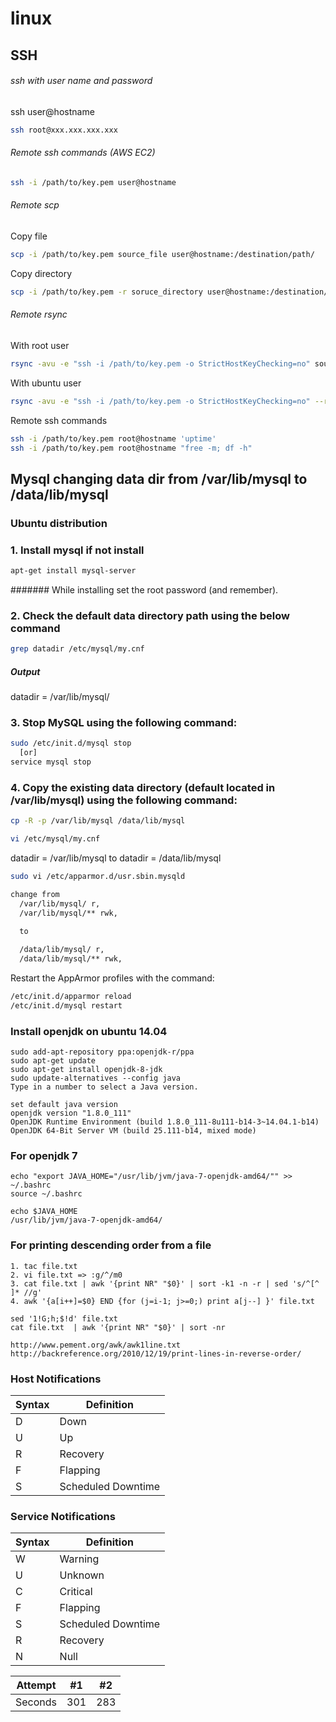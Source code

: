 # linux

## SSH

###### ssh with user name and password

ssh user@hostname
```bash
ssh root@xxx.xxx.xxx.xxx
```
###### Remote ssh commands (AWS EC2)
```sh
ssh -i /path/to/key.pem user@hostname
```
###### Remote scp

Copy file
```sh
scp -i /path/to/key.pem source_file user@hostname:/destination/path/
```
Copy directory
```sh
scp -i /path/to/key.pem -r soruce_directory user@hostname:/destination/directory/
```
###### Remote rsync

With root user
```sh
rsync -avu -e "ssh -i /path/to/key.pem -o StrictHostKeyChecking=no" source_file root@hostname:/destination/path/
```
With ubuntu user
```sh
rsync -avu -e "ssh -i /path/to/key.pem -o StrictHostKeyChecking=no" --rsync-path="sudo rsync" source_file ubuntu@hostname:/destination/path/
```
Remote ssh commands
```sh
ssh -i /path/to/key.pem root@hostname 'uptime'
ssh -i /path/to/key.pem root@hostname "free -m; df -h"
```

## Mysql changing data dir from /var/lib/mysql to /data/lib/mysql

### Ubuntu distribution

### 1. Install mysql if not install
```sh
apt-get install mysql-server
```
####### While installing set the root password (and remember).

### 2. Check the default data directory path using the below command
```sh
grep datadir /etc/mysql/my.cnf
```
##### Output
datadir		= /var/lib/mysql/

### 3. Stop MySQL using the following command:
```sh
sudo /etc/init.d/mysql stop
  [or]
service mysql stop
```
### 4. Copy the existing data directory (default located in /var/lib/mysql) using the following command:
```sh
cp -R -p /var/lib/mysql /data/lib/mysql
```
```sh
vi /etc/mysql/my.cnf
```
datadir = /var/lib/mysql
to
datadir = /data/lib/mysql
```sh
sudo vi /etc/apparmor.d/usr.sbin.mysqld

change from 
  /var/lib/mysql/ r,
  /var/lib/mysql/** rwk,
 
  to

  /data/lib/mysql/ r,
  /data/lib/mysql/** rwk,

```
Restart the AppArmor profiles with the command:
```sh
/etc/init.d/apparmor reload
/etc/init.d/mysql restart
```

### Install openjdk on ubuntu 14.04
```
sudo add-apt-repository ppa:openjdk-r/ppa
sudo apt-get update 
sudo apt-get install openjdk-8-jdk
sudo update-alternatives --config java
Type in a number to select a Java version.

set default java version
openjdk version "1.8.0_111"
OpenJDK Runtime Environment (build 1.8.0_111-8u111-b14-3~14.04.1-b14)
OpenJDK 64-Bit Server VM (build 25.111-b14, mixed mode)
```
### For openjdk 7
```
echo "export JAVA_HOME="/usr/lib/jvm/java-7-openjdk-amd64/"" >> ~/.bashrc
source ~/.bashrc

echo $JAVA_HOME
/usr/lib/jvm/java-7-openjdk-amd64/
```
###  For printing descending order from a file
```
1. tac file.txt
2. vi file.txt => :g/^/m0
3. cat file.txt | awk '{print NR" "$0}' | sort -k1 -n -r | sed 's/^[^ ]* //g'
4. awk '{a[i++]=$0} END {for (j=i-1; j>=0;) print a[j--] }' file.txt

sed '1!G;h;$!d' file.txt
cat file.txt  | awk '{print NR" "$0}' | sort -nr

http://www.pement.org/awk/awk1line.txt
http://backreference.org/2010/12/19/print-lines-in-reverse-order/
```

### Host Notifications

| Syntax |	Definition | 
| ------------- | ------------- |
| D | Down |
| U | Up |
| R | Recovery |
| F | Flapping |
| S | Scheduled Downtime |

### Service Notifications

| Syntax |	Definition | 
| ------------- | ------------- |
| W | Warning |
| U | Unknown |
| C | Critical |
| F | Flapping |
| S | Scheduled Downtime |
| R | Recovery |
| N | Null |


| Attempt | #1 | #2 |
| :---: | :---: | :---: |
| Seconds | 301 | 283 |
